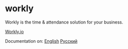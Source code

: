 # workly
Workly is the time &amp; attendance solution for your business.

[Workly.io](http://workly.io)

Documentation on:
[English](docs/en/content.md)
[Русский](docs/ru/content.md)

